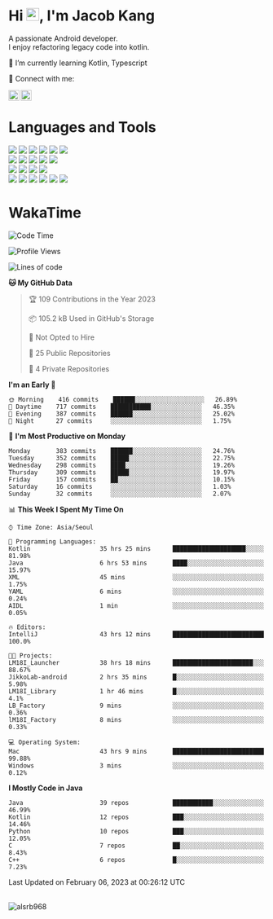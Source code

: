 # Hi <img src="https://media.giphy.com/media/hvRJCLFzcasrR4ia7z/giphy.gif" width="25px">, I'm Jacob Kang
A passionate Android developer.
</br>
I enjoy refactoring legacy code into kotlin.

🌱 I’m currently learning Kotlin, Typescript

🤝 Connect with me:

<a href="https://www.linkedin.com/in/minkyu-kang-b7477b1b2/"><img align="left" src="https://raw.githubusercontent.com/yushi1007/yushi1007/main/images/linkedin.svg" alt="Minkyu Kang | LinkedIn" width="21px"/></a>
<a href="https://www.instagram.com/_jacob_kang/"><img align="left" src="https://raw.githubusercontent.com/yushi1007/yushi1007/main/images/instagram.svg" alt="Jacob Kang | Instagram" width="21px"/></a>

</br>

# Languages and Tools

<div align="left">
<img src="https://img.shields.io/badge/java-007396?logo=java&logoColor=white"/>
<img src="https://img.shields.io/badge/kotlin-7F52FF?logo=kotlin&logoColor=white"/>
<img src="https://img.shields.io/badge/python-3776AB?logo=python&logoColor=white"/>
<img src="https://img.shields.io/badge/bash shell-4EAA25?logo=gnubash&logoColor=white"/>
<img src="https://img.shields.io/badge/c-A8B9CC?logo=c&logoColor=white"/>
<img src="https://img.shields.io/badge/c++-00599C?logo=c%2b%2b&logoColor=white"/>
</div>
<div align="left">
<img src="https://img.shields.io/badge/git-F05032?logo=git&logoColor=white"/>
<img src="https://img.shields.io/badge/github-181717?logo=github&logoColor=white"/>
<img src="https://img.shields.io/badge/mysql-4479A1?logo=mysql&logoColor=white"/>
<img src="https://img.shields.io/badge/sqlite-003B57?logo=sqlite&logoColor=white"/>
<img src="https://img.shields.io/badge/amazon AWS-232F3E?logo=amazonaws&logoColor=white"/>
</div>
<div align="left">
<img src="https://img.shields.io/badge/android-3DDC84?logo=android&logoColor=white"/>
<img src="https://img.shields.io/badge/linux-FCC624?logo=linux&logoColor=white"/>
<img src="https://img.shields.io/badge/flask-000000?logo=flask&logoColor=white"/>
<img src="https://img.shields.io/badge/arduino-00979D?logo=arduino&logoColor=white"/>
</div>
<div align="left">
<img src="https://img.shields.io/badge/slack-4A154B?logo=slack&logoColor=white"/>
<img src="https://img.shields.io/badge/notion-000000?logo=notion&logoColor=white"/>
<img src="https://img.shields.io/badge/jira-0052CC?logo=jira&logoColor=white"/>
<img src="https://img.shields.io/badge/postman-FF6C37?logo=postman&logoColor=white"/>
<img src="https://img.shields.io/badge/intellij-000000?logo=intellijidea&logoColor=white"/>
<img src="https://img.shields.io/badge/pycharm-000000?logo=pycharm&logoColor=white"/>
</div>

# WakaTime

<!--START_SECTION:waka-->
![Code Time](http://img.shields.io/badge/Code%20Time-1%2C991%20hrs%2040%20mins-blue)

![Profile Views](http://img.shields.io/badge/Profile%20Views-0-blue)

![Lines of code](https://img.shields.io/badge/From%20Hello%20World%20I%27ve%20Written-196%20Thousand%20lines%20of%20code-blue)

**🐱 My GitHub Data** 

> 🏆 109 Contributions in the Year 2023
 > 
> 📦 105.2 kB Used in GitHub's Storage 
 > 
> 🚫 Not Opted to Hire
 > 
> 📜 25 Public Repositories 
 > 
> 🔑 4 Private Repositories  
 > 
**I'm an Early 🐤** 

```text
🌞 Morning    416 commits    ██████░░░░░░░░░░░░░░░░░░░   26.89% 
🌆 Daytime    717 commits    ███████████░░░░░░░░░░░░░░   46.35% 
🌃 Evening    387 commits    ██████░░░░░░░░░░░░░░░░░░░   25.02% 
🌙 Night      27 commits     ░░░░░░░░░░░░░░░░░░░░░░░░░   1.75%

```
📅 **I'm Most Productive on Monday** 

```text
Monday       383 commits    ██████░░░░░░░░░░░░░░░░░░░   24.76% 
Tuesday      352 commits    █████░░░░░░░░░░░░░░░░░░░░   22.75% 
Wednesday    298 commits    ████░░░░░░░░░░░░░░░░░░░░░   19.26% 
Thursday     309 commits    █████░░░░░░░░░░░░░░░░░░░░   19.97% 
Friday       157 commits    ██░░░░░░░░░░░░░░░░░░░░░░░   10.15% 
Saturday     16 commits     ░░░░░░░░░░░░░░░░░░░░░░░░░   1.03% 
Sunday       32 commits     ░░░░░░░░░░░░░░░░░░░░░░░░░   2.07%

```


📊 **This Week I Spent My Time On** 

```text
⌚︎ Time Zone: Asia/Seoul

💬 Programming Languages: 
Kotlin                   35 hrs 25 mins      ████████████████████░░░░░   81.98% 
Java                     6 hrs 53 mins       ████░░░░░░░░░░░░░░░░░░░░░   15.97% 
XML                      45 mins             ░░░░░░░░░░░░░░░░░░░░░░░░░   1.75% 
YAML                     6 mins              ░░░░░░░░░░░░░░░░░░░░░░░░░   0.24% 
AIDL                     1 min               ░░░░░░░░░░░░░░░░░░░░░░░░░   0.05%

🔥 Editors: 
IntelliJ                 43 hrs 12 mins      █████████████████████████   100.0%

🐱‍💻 Projects: 
LM18I_Launcher           38 hrs 18 mins      ██████████████████████░░░   88.67% 
JikkoLab-android         2 hrs 35 mins       █░░░░░░░░░░░░░░░░░░░░░░░░   5.98% 
LM18I_Library            1 hr 46 mins        █░░░░░░░░░░░░░░░░░░░░░░░░   4.1% 
LB_Factory               9 mins              ░░░░░░░░░░░░░░░░░░░░░░░░░   0.36% 
lM18I_Factory            8 mins              ░░░░░░░░░░░░░░░░░░░░░░░░░   0.33%

💻 Operating System: 
Mac                      43 hrs 9 mins       █████████████████████████   99.88% 
Windows                  3 mins              ░░░░░░░░░░░░░░░░░░░░░░░░░   0.12%

```

**I Mostly Code in Java** 

```text
Java                     39 repos            ███████████░░░░░░░░░░░░░░   46.99% 
Kotlin                   12 repos            ███░░░░░░░░░░░░░░░░░░░░░░   14.46% 
Python                   10 repos            ███░░░░░░░░░░░░░░░░░░░░░░   12.05% 
C                        7 repos             ██░░░░░░░░░░░░░░░░░░░░░░░   8.43% 
C++                      6 repos             █░░░░░░░░░░░░░░░░░░░░░░░░   7.23%

```



 Last Updated on February 06, 2023 at 00:26:12 UTC
<!--END_SECTION:waka-->

</br>

<div align="left">
<img align="left" src="https://github-readme-stats.vercel.app/api/top-langs?username=alsrb968&show_icons=true&locale=en&layout=compact&theme=dark" alt="alsrb968" />
</div>
